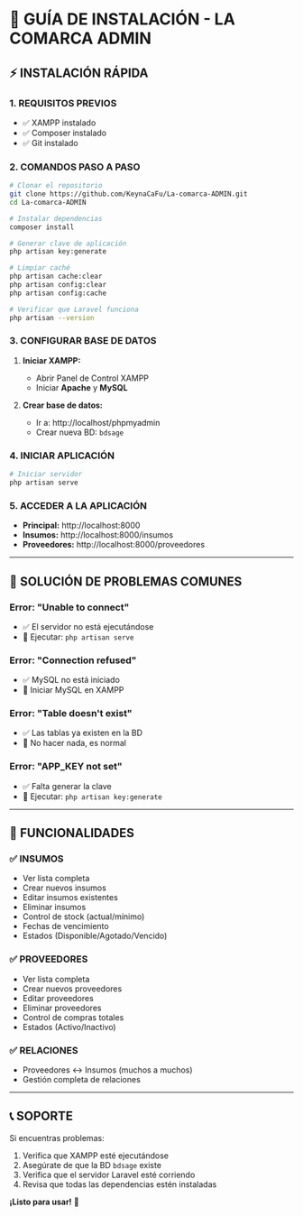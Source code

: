 # 🚀 GUÍA DE INSTALACIÓN - LA COMARCA ADMIN

## ⚡ INSTALACIÓN RÁPIDA

### 1. REQUISITOS PREVIOS
- ✅ XAMPP instalado
- ✅ Composer instalado
- ✅ Git instalado

### 2. COMANDOS PASO A PASO

```bash
# Clonar el repositorio
git clone https://github.com/KeynaCaFu/La-comarca-ADMIN.git
cd La-comarca-ADMIN

# Instalar dependencias
composer install

# Generar clave de aplicación
php artisan key:generate

# Limpiar caché
php artisan cache:clear
php artisan config:clear
php artisan config:cache

# Verificar que Laravel funciona
php artisan --version
```

### 3. CONFIGURAR BASE DE DATOS
1. **Iniciar XAMPP:**
   - Abrir Panel de Control XAMPP
   - Iniciar **Apache** y **MySQL**

2. **Crear base de datos:**
   - Ir a: http://localhost/phpmyadmin
   - Crear nueva BD: `bdsage`

### 4. INICIAR APLICACIÓN
```bash
# Iniciar servidor
php artisan serve
```

### 5. ACCEDER A LA APLICACIÓN
- **Principal:** http://localhost:8000
- **Insumos:** http://localhost:8000/insumos  
- **Proveedores:** http://localhost:8000/proveedores

---

## 🔧 SOLUCIÓN DE PROBLEMAS COMUNES

### Error: "Unable to connect"
- ✅ El servidor no está ejecutándose
- 🔧 Ejecutar: `php artisan serve`

### Error: "Connection refused"
- ✅ MySQL no está iniciado
- 🔧 Iniciar MySQL en XAMPP

### Error: "Table doesn't exist"
- ✅ Las tablas ya existen en la BD
- 🔧 No hacer nada, es normal

### Error: "APP_KEY not set"
- ✅ Falta generar la clave
- 🔧 Ejecutar: `php artisan key:generate`

---

## 🌟 FUNCIONALIDADES

### ✅ INSUMOS
- Ver lista completa
- Crear nuevos insumos
- Editar insumos existentes
- Eliminar insumos
- Control de stock (actual/mínimo)
- Fechas de vencimiento
- Estados (Disponible/Agotado/Vencido)

### ✅ PROVEEDORES
- Ver lista completa
- Crear nuevos proveedores
- Editar proveedores
- Eliminar proveedores
- Control de compras totales
- Estados (Activo/Inactivo)

### ✅ RELACIONES
- Proveedores ↔ Insumos (muchos a muchos)
- Gestión completa de relaciones

---

## 📞 SOPORTE

Si encuentras problemas:
1. Verifica que XAMPP esté ejecutándose
2. Asegúrate de que la BD `bdsage` existe
3. Verifica que el servidor Laravel esté corriendo
4. Revisa que todas las dependencias estén instaladas

**¡Listo para usar!** 🎉